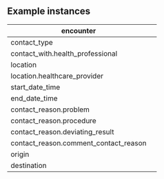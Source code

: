 ## Example instances
| encounter                             |                   |
|---------------------------------------|-------------------|        
| contact_type	                        |  |                   
| contact_with.health_professional      |  |
| location	                            |  |
| location.healthcare_provider          |  |
| start_date_time                       |  |
| end_date_time	                        |  |
| contact_reason.problem                |  |
| contact_reason.procedure              |  |
| contact_reason.deviating_result	    |  |
| contact_reason.comment_contact_reason	|  |
| origin                                |  |
| destination                           |  |